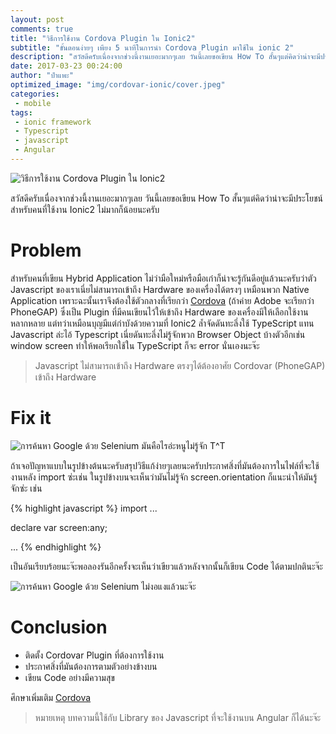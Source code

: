 ```yaml
---
layout: post
comments: true
title: "วิธีการใช้งาน Cordova Plugin ใน Ionic2"
subtitle: "ขั้นตอนง่ายๆ เพียง 5 นาทีในการนำ Cordova Plugin มาใช้ใน ionic 2"
description: "สวัสดีครับเนื่องจากช่วงนี้งานเยอะมากๆเลย วันนี้เลยขอเขียน How To สั้นๆแต่คิดว่าน่าจะมีประโยชน์สำหรับคนที่ใช้งาน Ionic2 ไม่มากก็น้อยนะครับ"
date: 2017-03-23 00:24:00
author: "ป๋าแพะ"
optimized_image: "img/cordovar-ionic/cover.jpeg"
categories:
 - mobile
tags: 
 - ionic framework
 - Typescript
 - javascript
 - Angular
---
```

<img src="{{ site.baseurl }}/img/cordovar-ionic/cover.jpeg" alt="วิธีการใช้งาน Cordova Plugin ใน Ionic2"/>
<p>สวัสดีครับเนื่องจากช่วงนี้งานเยอะมากๆเลย วันนี้เลยขอเขียน How To สั้นๆแต่คิดว่าน่าจะมีประโยชน์สำหรับคนที่ใช้งาน Ionic2 ไม่มากก็น้อยนะครับ</p>

# Problem

<p>สำหรับคนที่เขียน Hybrid Application ไม่ว่ามือใหม่หรือมือเก๋าก็น่าจะรู้กันดีอยู่แล้วนะครับว่าตัว Javascript ของเราเนี่ยไม่สามารถเข้าถึง Hardware ของเครื่องได้ตรงๆ เหมือนพวก Native Application เพราะฉะนั้นเราจึงต้องใช้ตัวกลางที่เรียกว่า <a href="https://cordova.apache.org/" target="_blank">Cordova</a> (ถ้าค่าย Adobe จะเรียกว่า PhoneGAP) ซึ่งเป็น Plugin ที่มีคนเขียนไว้ให้เข้าถึง Hardware ของเครื่องมีให้เลือกใช้งานหลากหลาย แต่ทว่าเหมือนบุญมีแต่กำบังด้วยความที่ Ionic2 ล้ำจัดดันทะลึ่งใช้ TypeScript แทน Javascript ล่ะไอ้ Typescript เนี่ยดันทะลึ่งไม่รู้จักพวก Browser Object บ้างตัวอีกเช่น window screen ทำให้พอเรียกใช้ใน TypeScript ก็จะ error นั่นเองนะจ๊ะ</p>

<blockquote>Javascript ไม่สามารถเข้าถึง Hardware ตรงๆได้ต้องอาศัย Cordovar (PhoneGAP) เข้าถึง Hardware</blockquote>

# Fix it

<img src="{{ site.baseurl }}/img/cordovar-ionic/img01.png" alt="การค้นหา Google ด้วย Selenium">
<span class="caption text-muted">มันคือไรอ่ะหนูไม่รู้จัก T^T</span>
<p>ถ้าเจอปัญหาแบบในรูปข้างต้นนะครับสรุปวิธีแก้ง่ายๆเลยนะครับประกาศสิ่งที่มันต้องการในไฟล์ที่จะใช้งานหลัง import ซ่ะเช่น ในรูปข้างบนจะเห็นว่ามันไม่รู้จัก screen.orientation ก็แนะนำให้มันรู้จักซ่ะ เช่น</p>
{% highlight javascript %}
import ...

declare var screen:any;

...
{% endhighlight %}
<p>เป็นอันเรียบร้อยนะจ๊ะพอลองรันอีกครั้งจะเห็นว่าเขียวแล้วหลังจากนั้นก็เขียน Code ได้ตามปกตินะจ๊ะ</p>
<img src="{{ site.baseurl }}/img/cordovar-ionic/img02.png" alt="การค้นหา Google ด้วย Selenium">
<span class="caption text-muted">ไม่งอแงแล้วนะจ๊ะ</span>

# Conclusion 

<ul>
<li>ติดตั้ง Cordovar Plugin ที่ต้องการใช้งาน</li>
<li>ประกาศสิ่งที่มันต้องการตามตัวอย่างข้างบน</li>
<li>เขียน Code อย่างมีความสุข</li>
</ul>
<p>ศึกษาเพิ่มเติม <a href="https://cordova.apache.org/" target="_blank">Cordova</a></p>
<blockquote>
หมายเหตุ บทความนี้ใช้กับ Library ของ Javascript ที่จะใช้งานบน Angular ก็ได้นะจ๊ะ
</blockquote>
